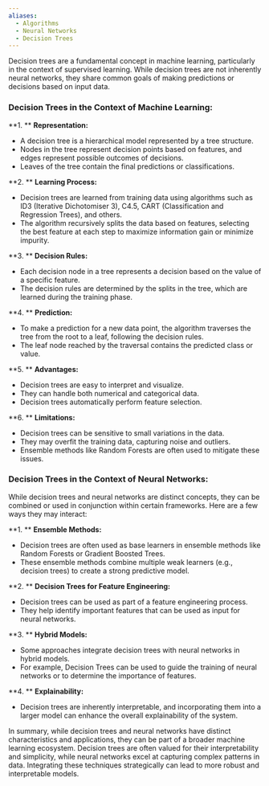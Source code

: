 ```yaml
---
aliases:
  - Algorithms
  - Neural Networks
  - Decision Trees
---
```

Decision trees are a fundamental concept in machine learning, particularly in the context of supervised learning. While decision trees are not inherently neural networks, they share common goals of making predictions or decisions based on input data.

### Decision Trees in the Context of Machine Learning:

**1. ** **Representation:**
   - A decision tree is a hierarchical model represented by a tree structure.
   - Nodes in the tree represent decision points based on features, and edges represent possible outcomes of decisions.
   - Leaves of the tree contain the final predictions or classifications.

**2. ** **Learning Process:**
   - Decision trees are learned from training data using algorithms such as ID3 (Iterative Dichotomiser 3), C4.5, CART (Classification and Regression Trees), and others.
   - The algorithm recursively splits the data based on features, selecting the best feature at each step to maximize information gain or minimize impurity.

**3. ** **Decision Rules:**
   - Each decision node in a tree represents a decision based on the value of a specific feature.
   - The decision rules are determined by the splits in the tree, which are learned during the training phase.

**4. ** **Prediction:**
   - To make a prediction for a new data point, the algorithm traverses the tree from the root to a leaf, following the decision rules.
   - The leaf node reached by the traversal contains the predicted class or value.

**5. ** **Advantages:**
   - Decision trees are easy to interpret and visualize.
   - They can handle both numerical and categorical data.
   - Decision trees automatically perform feature selection.

**6. ** **Limitations:**
   - Decision trees can be sensitive to small variations in the data.
   - They may overfit the training data, capturing noise and outliers.
   - Ensemble methods like Random Forests are often used to mitigate these issues.

### Decision Trees in the Context of Neural Networks:

While decision trees and neural networks are distinct concepts, they can be combined or used in conjunction within certain frameworks. Here are a few ways they may interact:

**1. ** **Ensemble Methods:**
   - Decision trees are often used as base learners in ensemble methods like Random Forests or Gradient Boosted Trees.
   - These ensemble methods combine multiple weak learners (e.g., decision trees) to create a strong predictive model.

**2. ** **Decision Trees for Feature Engineering:**
   - Decision trees can be used as part of a feature engineering process.
   - They help identify important features that can be used as input for neural networks.

**3. ** **Hybrid Models:**
   - Some approaches integrate decision trees with neural networks in hybrid models.
   - For example, Decision Trees can be used to guide the training of neural networks or to determine the importance of features.

**4. ** **Explainability:**
   - Decision trees are inherently interpretable, and incorporating them into a larger model can enhance the overall explainability of the system.

In summary, while decision trees and neural networks have distinct characteristics and applications, they can be part of a broader machine learning ecosystem. Decision trees are often valued for their interpretability and simplicity, while neural networks excel at capturing complex patterns in data. Integrating these techniques strategically can lead to more robust and interpretable models.